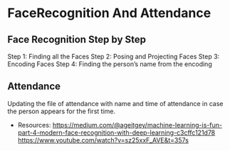 # FaceRecognition And Attendance

## Face Recognition Step by Step

Step 1: Finding all the Faces
Step 2: Posing and Projecting Faces
Step 3: Encoding Faces
Step 4: Finding the person’s name from the encoding

## Attendance

Updating the file of attendance with name and time of attendance in case the person appears for the first time.

* Resources: 
https://medium.com/@ageitgey/machine-learning-is-fun-part-4-modern-face-recognition-with-deep-learning-c3cffc121d78
https://www.youtube.com/watch?v=sz25xxF_AVE&t=357s
